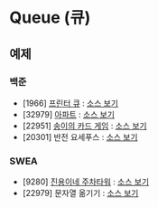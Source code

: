 # Queue (큐)

## 예제
### 백준 
- [1966] [프린터 큐](https://www.acmicpc.net/problem/1966) : [소스 보기](https://github.com/YunSuJeong/BAEKJOON/tree/main/%EB%B0%B1%EC%A4%80/Silver/1966.%E2%80%85%ED%94%84%EB%A6%B0%ED%84%B0%E2%80%85%ED%81%90)
- [32979] [아파트](https://www.acmicpc.net/problem/32979) : [소스 보기](https://github.com/YunSuJeong/Coding-Test/tree/main/%EB%B0%B1%EC%A4%80/Silver/32979.%E2%80%85%EC%95%84%ED%8C%8C%ED%8A%B8)
- [22951] [송이의 카드 게임](https://www.acmicpc.net/problem/22951) : [소스 보기](https://github.com/YunSuJeong/Coding-Test/tree/main/%EB%B0%B1%EC%A4%80/Silver/22951.%E2%80%85%EC%86%A1%EC%9D%B4%EC%9D%98%E2%80%85%EC%B9%B4%EB%93%9C%E2%80%85%EA%B2%8C%EC%9E%84)
- [20301] 반전 요세푸스 : [소스 보기](https://github.com/YunSuJeong/Coding-Test/tree/main/%EB%B0%B1%EC%A4%80/Silver/20301.%E2%80%85%EB%B0%98%EC%A0%84%E2%80%85%EC%9A%94%EC%84%B8%ED%91%B8%EC%8A%A4)

### SWEA
- [9280] [진용이네 주차타워](https://swexpertacademy.com/main/code/problem/problemDetail.do?contestProbId=AW9j74FacD0DFAUY&categoryId=AW9j74FacD0DFAUY&categoryType=CODE&problemTitle=9280&orderBy=FIRST_REG_DATETIME&selectCodeLang=ALL&select-1=&pageSize=10&pageIndex=1) : [소스 보기](https://github.com/YunSuJeong/Coding-Test/tree/main/SWEA/D3/9280.%E2%80%85%EC%A7%84%EC%9A%A9%EC%9D%B4%EB%84%A4%E2%80%85%EC%A3%BC%EC%B0%A8%ED%83%80%EC%9B%8C)
- [22979] 문자열 옮기기 : [소스 보기](https://github.com/YunSuJeong/Coding-Test/tree/main/SWEA/D3/22979.%E2%80%85%EB%AC%B8%EC%9E%90%EC%97%B4%E2%80%85%EC%98%AE%EA%B8%B0%EA%B8%B0)
